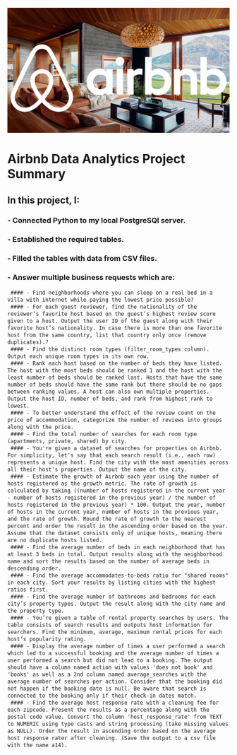 ![](assets/logo.png)
# Airbnb Data Analytics Project Summary
## In this project, I:
### - Connected Python to my local PostgreSQl server.
### - Established the required tables.
### - Filled the tables with data from CSV files.
### - Answer multiple business requests which are:
	 #### - Find neighborhoods where you can sleep on a real bed in a villa with internet while paying the lowest price possible?
	 #### - For each guest reviewer, find the nationality of the reviewer’s favorite host based on the guest’s highest review score given to a host. Output the user ID of the guest along with their favorite host’s nationality. In case there is more than one favorite host from the same country, list that country only once (remove duplicates).?
	 #### - Find the distinct room types (filter_room_types column). Output each unique room types in its own row.
	 #### - Rank each host based on the number of beds they have listed. The host with the most beds should be ranked 1 and the host with the least number of beds should be ranked last. Hosts that have the same number of beds should have the same rank but there should be no gaps between ranking values. A host can also own multiple properties. Output the host ID, number of beds, and rank from highest rank to lowest.
 	 #### - To better understand the effect of the review count on the price of accommodation, categorize the number of reviews into groups along with the price. 
	 #### - Find the total number of searches for each room type (apartments, private, shared) by city.
	 #### - You're given a dataset of searches for properties on Airbnb. For simplicity, let's say that each search result (i.e., each row) represents a unique host. Find the city with the most amenities across all their host's properties. Output the name of the city.
	 #### - Estimate the growth of Airbnb each year using the number of hosts registered as the growth metric. The rate of growth is calculated by taking ((number of hosts registered in the current year - number of hosts registered in the previous year) / the number of hosts registered in the previous year) * 100. Output the year, number of hosts in the current year, number of hosts in the previous year, and the rate of growth. Round the rate of growth to the nearest percent and order the result in the ascending order based on the year. Assume that the dataset consists only of unique hosts, meaning there are no duplicate hosts listed.
	 #### - Find the average number of beds in each neighborhood that has at least 3 beds in total. Output results along with the neighborhood name and sort the results based on the number of average beds in descending order.
 	 #### - Find the average accommodates-to-beds ratio for "shared rooms" in each city. Sort your results by listing cities with the highest ratios first.
	 #### - Find the average number of bathrooms and bedrooms for each city’s property types. Output the result along with the city name and the property type.
	 #### - You’re given a table of rental property searches by users. The table consists of search results and outputs host information for searchers. Find the minimum, average, maximum rental prices for each host’s popularity rating.
	 #### - Display the average number of times a user performed a search which led to a successful booking and the average number of times a user performed a search but did not lead to a booking. The output should have a column named action with values 'does not book' and 'books' as well as a 2nd column named average_searches with the average number of searches per action. Consider that the booking did not happen if the booking date is null. Be aware that search is connected to the booking only if their check-in dates match.
	 #### - Find the average host response rate with a cleaning fee for each zipcode. Present the results as a percentage along with the postal code value. Convert the column 'host_response_rate' from TEXT to NUMERIC using type casts and string processing (take missing values as NULL). Order the result in ascending order based on the average host response rater after cleaning. (Save the output to a csv file with the name a14).
	